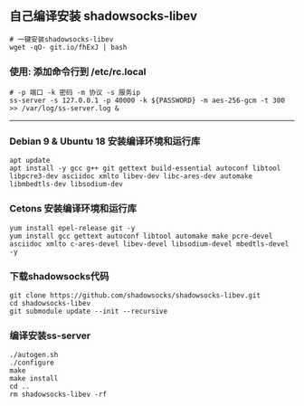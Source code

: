 ## 自己编译安装 shadowsocks-libev
```
# 一键安装shadowsocks-libev
wget -qO- git.io/fhExJ | bash
```
### 使用: 添加命令行到 /etc/rc.local
```
# -p 端口 -k 密码 -m 协议 -s 服务ip
ss-server -s 127.0.0.1 -p 40000 -k ${PASSWORD} -m aes-256-gcm -t 300 >> /var/log/ss-server.log &
```
-----
### Debian 9 & Ubuntu 18 安装编译环境和运行库
```
apt update
apt install -y gcc g++ git gettext build-essential autoconf libtool libpcre3-dev asciidoc xmlto libev-dev libc-ares-dev automake libmbedtls-dev libsodium-dev
```

### Cetons 安装编译环境和运行库
```
yum install epel-release git -y
yum install gcc gettext autoconf libtool automake make pcre-devel asciidoc xmlto c-ares-devel libev-devel libsodium-devel mbedtls-devel -y
```

### 下载shadowsocks代码
```
git clone https://github.com/shadowsocks/shadowsocks-libev.git
cd shadowsocks-libev
git submodule update --init --recursive
```
### 编译安装ss-server
```
./autogen.sh
./configure
make
make install
cd ..
rm shadowsocks-libev -rf
```
